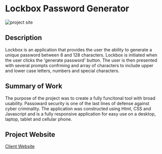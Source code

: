 # Lockbox Password Generator
![project site](https://www.dataonenetworks.com/blog/wp-content/uploads/2017/07/iStock-524882170.jpg)

## Description
Lockbox is an application that provides the user the ability to generate a unique password between 8 and 128 characters. Lockbox is initiated when the user clicks the 'generate password' button. The user is then presented with several prompts confrming and array of characters to include upper and lower case letters, numbers and special characters. 

## Summary of Work
The purpose of the project was to create a fully funcitonal tool with broad usability. Passoward security is one of the last lines of defense against cyber criminality. The application was constructed using Html, CSS and Javascript and is a fully responsive application for easy use on a desktop, laptop, tablet and cellular phone. 


## Project Website

[Client Website]( https://klvvr.github.io/Lockbox/) 
